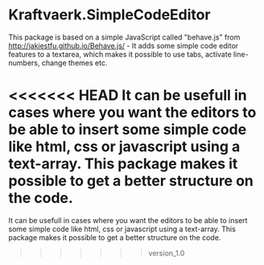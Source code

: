 Kraftvaerk.SimpleCodeEditor
===========================
This package is based on a simple JavaScript called "behave.js" from http://jakiestfu.github.io/Behave.js/ - It adds some simple code editor features to a textarea, which makes it possible to use tabs, activate line-numbers, change themes etc.

<<<<<<< HEAD
It can be usefull in cases where you want the editors to be able to insert some simple code like html, css or javascript using a text-array. This package makes it possible to get a better structure on the code.
=======
It can be usefull in cases where you want the editors to be able to insert some simple code like html, css or javascript using a text-array. This package makes it possible to get a better structure on the code.
>>>>>>> version_1.0
